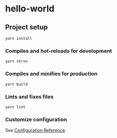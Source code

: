 <!--
 * @Description  : 
 * @Author       : pacino
 * @Date         : 2021-09-03 15:48:19
 * @LastEditTime : 2021-09-03 16:34:27
 * @LastEditors  : pacino
-->
# hello-world

## Project setup
```
yarn install
```

### Compiles and hot-reloads for development
```
yarn serve
```

### Compiles and minifies for production
```
yarn build
```

### Lints and fixes files
```
yarn lint
```

### Customize configuration
See [Configuration Reference](https://cli.vuejs.org/config/).